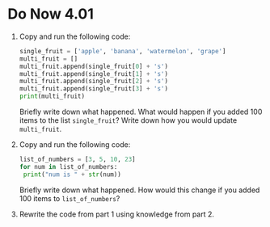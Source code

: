 # Do Now 4.01

1. Copy and run the following code:

   ```python
   single_fruit = ['apple', 'banana', 'watermelon', 'grape']
   multi_fruit = []
   multi_fruit.append(single_fruit[0] + 's')
   multi_fruit.append(single_fruit[1] + 's')
   multi_fruit.append(single_fruit[2] + 's')
   multi_fruit.append(single_fruit[3] + 's')
   print(multi_fruit)
   ```

   Briefly write down what happened. What would happen if you added 100 items to the list `single_fruit`? Write down how you would update `multi_fruit`.   
   
   

2. Copy and run the following code:

   ```python
   list_of_numbers = [3, 5, 10, 23]
   for num in list_of_numbers: 
    print("num is " + str(num))
   ```

   Briefly write down what happened. How would this change if you added 100 items to `list_of_numbers`?   
   
   

3. Rewrite the code from part 1 using knowledge from part 2.

